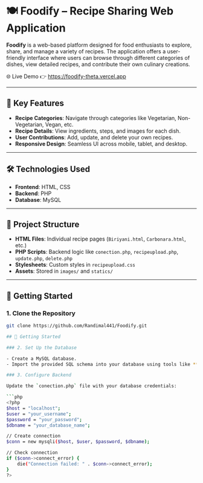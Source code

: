 # 🍽️ Foodify – Recipe Sharing Web Application

**Foodify** is a web-based platform designed for food enthusiasts to explore, share, and manage a variety of recipes. The application offers a user-friendly interface where users can browse through different categories of dishes, view detailed recipes, and contribute their own culinary creations.

🌐 Live Demo
👉 https://foodify-theta.vercel.app

---

## 🔧 Key Features

- **Recipe Categories**: Navigate through categories like Vegetarian, Non-Vegetarian, Vegan, etc.
- **Recipe Details**: View ingredients, steps, and images for each dish.
- **User Contributions**: Add, update, and delete your own recipes.
- **Responsive Design**: Seamless UI across mobile, tablet, and desktop.

---

## 🛠️ Technologies Used

- **Frontend**: HTML, CSS
- **Backend**: PHP
- **Database**: MySQL

---

## 📁 Project Structure

- **HTML Files**: Individual recipe pages (`Biriyani.html`, `Carbonara.html`, etc.)
- **PHP Scripts**: Backend logic like `conection.php`, `recipeupload.php`, `update.php`, `delete.php`
- **Stylesheets**: Custom styles in `recipeupload.css`
- **Assets**: Stored in `images/` and `statics/`

---

## 🚀 Getting Started

### 1. Clone the Repository

```bash
git clone https://github.com/Randimal441/Foodify.git

## 🚀 Getting Started

### 2. Set Up the Database

- Create a MySQL database.
- Import the provided SQL schema into your database using tools like **phpMyAdmin** or the **MySQL CLI**.

### 3. Configure Backend

Update the `conection.php` file with your database credentials:

```php
<?php
$host = "localhost";
$user = "your_username";
$password = "your_password";
$dbname = "your_database_name";

// Create connection
$conn = new mysqli($host, $user, $password, $dbname);

// Check connection
if ($conn->connect_error) {
    die("Connection failed: " . $conn->connect_error);
}
?>




